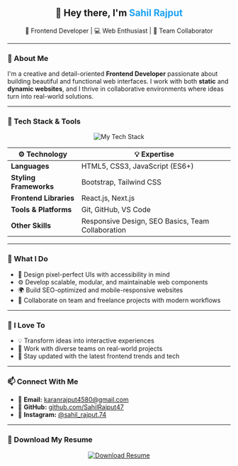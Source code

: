 <h2 align="center">👋 Hey there, I'm <span style="color:#1DA1F2"><strong>Sahil Rajput</strong></span></h2>
<p align="center">🚀 Frontend Developer | 💻 Web Enthusiast | 🤝 Team Collaborator</p>

---

### 🌟 About Me  
I'm a creative and detail-oriented **Frontend Developer** passionate about building beautiful and functional web interfaces. I work with both **static** and **dynamic websites**, and I thrive in collaborative environments where ideas turn into real-world solutions.

---

### 🔧 Tech Stack & Tools  
<p align="center">
  <img src="https://skillicons.dev/icons?i=html,css,js,bootstrap,tailwind,react,nextjs,github,vscode" alt="My Tech Stack" />
</p>

| ⚙️ Technology         | 💡 Expertise                         |
|-----------------------|--------------------------------------|
| **Languages**         | HTML5, CSS3, JavaScript (ES6+)       |
| **Styling Frameworks**| Bootstrap, Tailwind CSS              |
| **Frontend Libraries**| React.js, Next.js                    |
| **Tools & Platforms** | Git, GitHub, VS Code                 |
| **Other Skills**      | Responsive Design, SEO Basics, Team Collaboration |

---

### 💼 What I Do
- 🎨 Design pixel-perfect UIs with accessibility in mind  
- ⚙️ Develop scalable, modular, and maintainable web components  
- 🌍 Build SEO-optimized and mobile-responsive websites  
- 🤝 Collaborate on team and freelance projects with modern workflows  

---

### 🤝 I Love To
- 💡 Transform ideas into interactive experiences  
- 👥 Work with diverse teams on real-world projects  
- 📖 Stay updated with the latest frontend trends and tech  

---

### 📫 Connect With Me
- 📧 **Email:** [karanrajput4580@gmail.com](mailto:karanrajput4580@gmail.com)  
- 🐙 **GitHub:** [github.com/SahilRajput47](https://github.com/SahilRajput47)  
- 📸 **Instagram:** [@sahil_rajput.74](https://instagram.com/sahil_rajput.74)

---

### 📄 Download My Resume
<p align="center">
  <a href=https://github.com/SahilRajput47/Resume/blob/main/Sahil%20Frontend.pdf target="_blank">
    <img src="https://img.shields.io/badge/Resume-Download-blue?style=for-the-badge&logo=adobeacrobatreader&logoColor=white" alt="Download Resume">
  </a>
</p>
